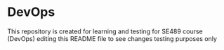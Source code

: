 # DevOps
This repository is created for learning and testing for SE489 course (DevOps)
editing this README file to see changes
testing purposes only
